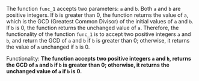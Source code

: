 The function `func_1` accepts two parameters: `a` and `b`. Both `a` and `b` are positive integers. If `b` is greater than 0, the function returns the value of `a`, which is the GCD (Greatest Common Divisor) of the initial values of `a` and `b`. If `b` is 0, the function returns the unchanged value of `a`. Therefore, the functionality of the function `func_1` is to accept two positive integers `a` and `b`, and return the GCD of `a` and `b` if `b` is greater than 0; otherwise, it returns the value of `a` unchanged if `b` is 0. 

Functionality: **The function accepts two positive integers `a` and `b`, returns the GCD of `a` and `b` if `b` is greater than 0; otherwise, it returns the unchanged value of `a` if `b` is 0.**